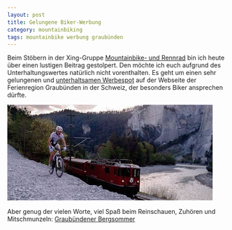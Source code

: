 ```yaml
---
layout: post
title: Gelungene Biker-Werbung
category: mountainbiking
tags: mountainbike werbung graubünden
---
```


Beim Stöbern in der Xing-Gruppe [Mountainbike- und Rennrad](https://www.xing.com/net/mountainbike) bin ich heute über einen lustigen Beitrag gestolpert. Den möchte ich euch aufgrund des Unterhaltungswertes natürlich nicht vorenthalten. Es geht um einen sehr gelungenen und [unterhaltsamen Werbespot](http://www.youtube.com/watch?v=ZVRfwCSmTtI) auf der Webseite der Ferienregion Graubünden in der Schweiz, der besonders Biker ansprechen dürfte.

![Graubünden](/images/2008-10-11/graubuenden.jpg)

Aber genug der vielen Worte, viel Spaß beim Reinschauen, Zuhören und Mitschmunzeln: [Graubündener Bergsommer](http://www.youtube.com/watch?v=ZVRfwCSmTtI)
